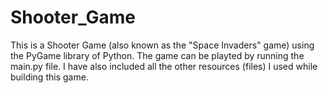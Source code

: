 # Shooter_Game
This is a Shooter Game (also known as the "Space Invaders" game) using the PyGame library of Python. The game can be playted by running the main.py file. I have also included all the other resources (files) I used while building this game.

